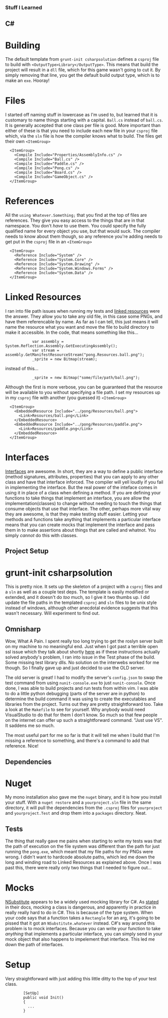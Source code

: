 ### Stuff I Learned

## C#

# Building
The default template from `grunt-init csharpsolution` defines a `csproj` file to build with `<OutputType>Library</OutputType>`.  This means that build the project will result in a `dll` file, which for this game wasn't going to cut it.  By simply removing that line, you get the default build output type, which is to make an `exe`.  Hooray!

# Files
I started off naming stuff in lowercase as I'm used to, but learned that it is customary to name things starting with a capital.  `Ball.cs` instead of `ball.cs`.  It is generally accepted that one class per file is good.  More important than either of these is that you need to include each new file in your `csproj` file which, via the `sln` file is how the compiler knows what to build. The files get their own `<ItemGroup>`

```
  <ItemGroup>
    <Compile Include="Properties/AssemblyInfo.cs" />
    <Compile Include="Ball.cs" />
    <Compile Include="Paddle.cs" />
    <Compile Include="Pong.cs" />
    <Compile Include="Board.cs" />
    <Compile Include="GameObject.cs" />
  </ItemGroup>
```

# References
All the `using Whatever.Something;` that you find at the top of files are references.  They give you easy access to the things that are in that namespace.  You don't *have* to use them.  You could specify the fully qualified name for every object you use, but that would suck.  The compiler needs to know about them though, so any reference you're adding needs to get put in the `csproj` file in an `<ItemGroup>` 

```
  <ItemGroup>
    <Reference Include="System" />
    <Reference Include="System.Core" />
    <Reference Include="System.Drawing" />
    <Reference Include="System.Windows.Forms" />
    <Reference Include="System.Data" />
  </ItemGroup>
```

# Linked Resources
I ran into file path issues when running my tests and [linked resources](https://msdn.microsoft.com/en-us/library/ht9h2dk8(v=vs.100).aspx) were the answer.  They allow you to take any old file, in this case some PNGs, and have them referencable by name.  As far as I can tell, this just means it will name the resource what you want and move the file to build directory to make it accessible.  In the code, that means something like this...

```
            var assembly = System.Reflection.Assembly.GetExecutingAssembly();
            var stream = assembly.GetManifestResourceStream("pong.Resources.ball.png");
            _sprite = new Bitmap(stream);
```

instead of this...
```
            _sprite = new Bitmap("some/file/path/ball.png");
```

Although the first is more verbose, you can be guaranteed that the resource will be available to you without specifying a file path.  I set my resources up in my `csproj` file with another (you guessed it) `<ItemGroup>`

```
  <ItemGroup>
    <EmbeddedResource Include="../pong/Resources/ball.png">
      <Link>Resources/ball.png</Link>
    </EmbeddedResource>
    <EmbeddedResource Include="../pong/Resources/paddle.png">
      <Link>Resources/paddle.png</Link>
    </EmbeddedResource>
  </ItemGroup>
```

# Interfaces
[Interfaces](https://msdn.microsoft.com/en-us/library/87d83y5b.aspx) are awesome.  In short, they are a way to define a public interface (method signatures, attributes, properties) that you can apply to any other class and have that interface inforced.  The compiler will yell loudly if you fail in implementing the interface.  But the real power of the inteface comes in using it in place of a class when defining a method.  If you are defining your functions to take things that implement an interface, you are allow the implementation(classes) to change without needing to touch the things that consume objects that use that interface.  The other, perhaps more vital way they are awesome, is that they make testing stuff easier.  Letting your methods and functions take anything that implements a particular interface means that you can create mocks that implement the interface and pass them in to make assertions about things that are called and whatnot.  You simply *cannot* do this with classes.


## Project Setup

# grunt-init csharpsolution
This is pretty nice.  It sets up the skeleton of a project with a `csproj` files and a `sln` as well as a couple test deps.  The template is easily modified or extended, and it doesn't do *too* much, so I give it two thumbs up.  I did update the file paths in the templated `csproj` and `sln` files to be unix style instead of windows, although other anecdotal evidence suggests that this wasn't necessary.  Will experiment to find out.


## Omnisharp

Wow, What A Pain.  I spent really too long trying to get the roslyn server built on my machine to no meaningful end.  Just when I got past a terrible open ssl issue which they talk about shortly [here](https://github.com/dotnet/core/blob/c6d3b21e9358581dae26ed67d96833c1b0db43fd/cli/known-issues.md#openssl-dependency-on-os-x) as if these instructions actually solved anybody's problem, I ran into issue in the Test phase of the build.  Some missing test library dlls.  No solution on the interwebs worked for me though.  So I finally gave up and just decided to use the OLD server.

The old server is great!  I had to modify the server's `config.json` to swap the test command from using `nunit-console.exe` to just `nunit-console`.  Once done, I was able to build projects and run tests from within vim.  I was able to do a little python debugging (parts of the server are in python) to determine the build command it was using to create the executables and libraries from the project.  Turns out they are pretty straightforward too. Take a look at the `Makefile` to see for yourself.  Why anybody would need VisualStudio to do that for them I don't know.  So much so that few people on the internet can offer up such a straightforward command.  "Just use VS". It saddens me so much. 

The most useful part for me so far is that it will tell me when I build that I'm missing a reference to something, and there's a command to add that reference.  Nice!


## Dependencies

# Nuget
My mono installation also gave me the `nuget` binary, and it is how you install your stuff. With a `nuget restore` and a `yourproject.sln` file in the same directory, it will pull the dependencies from the `.csproj` files for `yourproject` and `yourproject.Test` and drop them into a `packages` directory. Neat.


## Tests

The thing that really gave me pains when starting to write my tests was that the path of execution on the file system was different than the path for just running the `pong.exe`, which meant that my file paths for my PNGs were wrong.  I didn't want to hardcode absolute paths, which led me down the long and winding road to Linked Resources as explained above.  Once I was past this, there were really only two things that I needed to figure out...

# Mocks
[NSubstitute](http://nsubstitute.github.io/) appears to be a widely used mocking library for C#.  As [stated](http://nsubstitute.github.io/help/creating-a-substitute/) in their docs, mocking a class is dangerous, and apparently in practice in really really hard to do in C#.  This is because of the type system.  When your code says that a function takes a `Rectangle` for an arg, it's going to be pissed that it got an `NSubstitute.whatever` instead.  C#'s way around this problem is to mock interfaces.  Because you can write your function to take *anything* that implements a particular interface, you can simply send in your mock object that also happens to impelement that interface. This led me down the path of interfaces. 

# Setup
Very straightforward with just adding this little ditty to the top of your test class.

```
        [SetUp]
        public void Init()
        {
          ...
        }
```
